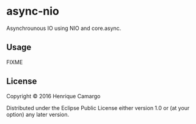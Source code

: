 # async-nio

Asynchrounous IO using NIO and core.async.

## Usage

FIXME

## License

Copyright © 2016 Henrique Camargo

Distributed under the Eclipse Public License either version 1.0 or (at
your option) any later version.
